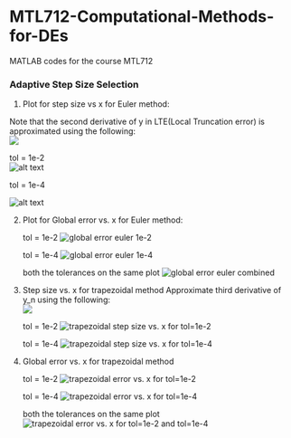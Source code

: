 # MTL712-Computational-Methods-for-DEs
MATLAB codes for the course MTL712


### Adaptive Step Size Selection  
1. Plot for step size vs x for Euler method:  

Note that the second derivative of y in LTE(Local Truncation error) is approximated using the following:  
<img src="https://render.githubusercontent.com/render/math?math=y_n^{''} = \frac{y_{n \+ 1}^' - y_n^'}{h_n}">   



   tol = 1e-2    
![alt text](adaptive_step_size_selection/euler_adaptive_size_tol_1e-2.png)



   tol = 1e-4


![alt text](adaptive_step_size_selection/euler_tol_1e-4.png)

2. Plot for Global error vs. x for Euler method:

   tol = 1e-2
![global error euler 1e-2](adaptive_step_size_selection/euler_error_tol_1e-2.png)

   tol = 1e-4
![global error euler 1e-4](adaptive_step_size_selection/euler_error_tol_1e-4.png)

   both the tolerances on the same plot
![global error euler combined](adaptive_step_size_selection/GE_tol_1e-2_1e-4.png)


3. Step size vs. x for trapezoidal method
   Approximate third derivative of y_n using the following:  
   <img src="https://render.githubusercontent.com/render/math?math=y_n^{'''} = \frac{ y_{n \+ 1}^' - 2 y_n^' \+ y_{n \- 1}^'}{h_n^2}"> 



   tol = 1e-2
   ![trapezoidal step size vs. x for tol=1e-2](adaptive_step_size_selection/trapezoidal_stepsize_tol_1e-2.png)

   tol = 1e-4
   ![trapezoidal step size vs. x for tol=1e-4](adaptive_step_size_selection/trapezoidal_stepsize_tol_1e-4.png)

4. Global error vs. x for trapezoidal method

   tol = 1e-2
   ![trapezoidal error vs. x for tol=1e-2](adaptive_step_size_selection/trapezoidal_error_tol_1e-2.png)

   tol = 1e-4
   ![trapezoidal error vs. x for tol=1e-4](adaptive_step_size_selection/trapezoidal_error_tol_1e-4.png)

   both the tolerances on the same plot
   ![trapezoidal error vs. x for tol=1e-2 and tol=1e-4](adaptive_step_size_selection/trapezoidal_global_error_tol1_tol2.png)